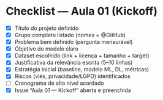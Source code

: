 # Checklist — Aula 01 (Kickoff)

- [x] Título do projeto definido
- [x] Grupo completo listado (nomes + @GitHub)
- [x] Problema bem definido (pergunta mensurável)
- [x] Objetivo do modelo claro
- [x] Dataset escolhido (link + licença + tamanho + target)
- [x] Justificativa da relevância escrita (5–10 linhas)
- [x] Estratégia inicial (baseline, modelo ML, DL, métricas)
- [x] Riscos (viés, privacidade/LGPD) identificados
- [ ] Cronograma de alto nível acordado
- [x] Issue “Aula 01 — Kickoff” aberta e preenchida
